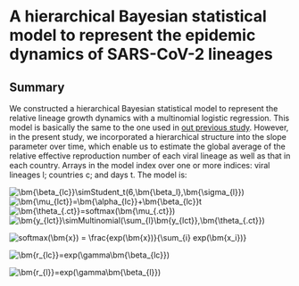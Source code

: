 # A hierarchical Bayesian statistical model to represent the epidemic dynamics of SARS-CoV-2 lineages

## Summary
We constructed a hierarchical Bayesian statistical model to represent the relative lineage growth dynamics with a multinomial logistic regression. This model is basically the same to the one used in [out previous study](https://www.nature.com/articles/s41586-022-04462-1 "Omicron paper"). However, in the present study, we incorporated a hierarchical structure into the slope parameter over time, which enable us to estimate the global average of the relative effective reproduction number of each viral lineage as well as that in each country. Arrays in the model index over one or more indices: viral lineages l; countries c; and days t. The model is:

![\bm{\beta_{lc}}\simStudent\_t(6,\bm{\beta_l},\bm{\sigma_{l}})](https://latex.codecogs.com/gif.latex?\boldsymbol{\beta_{lc}}\simStudent\_t(6,\boldsymbol{\beta_l},\boldsymbol{\sigma_{l}}))  
![\bm{\mu_{lct}}=\bm{\alpha_{lc}}+\bm{\beta_{lc}}t](https://latex.codecogs.com/gif.latex?\bm{\mu_{lct}}=\bm{\alpha_{lc}}+\bm{\beta_{lc}}t)  
![\bm{\theta_{.ct}}=softmax(\bm{\mu_{.ct}})](https://latex.codecogs.com/gif.latex?\bm{\theta_{.ct}}=softmax(\bm{\mu_{.ct}}))  
![\bm{y_{lct}}\simMultinomial(\sum_{l}\bm{y_{lct}},\bm{\theta_{.ct}})](https://latex.codecogs.com/gif.latex?\bm{y_{lct}}\simMultinomial(\sum_{l}\bm{y_{lct}},\bm{\theta_{.ct}}))  

![softmax(\bm{x}) = \frac{exp(\bm{x})}{\sum_{i} exp(\bm{x_i})}](https://latex.codecogs.com/gif.latex?softmax(\bm{x})=\frac{exp(\bm{x})}{\sum_{i}exp(\bm{x_i})})  


![\bm{r_{lc}}=exp(\gamma\bm{\beta_{lc}})](https://latex.codecogs.com/gif.latex?\bm{r_{lc}}=exp(\gamma\bm{\beta_{lc}}))  


![\bm{r_{l}}=exp(\gamma\bm{\beta_{l}})](https://latex.codecogs.com/gif.latex?\bm{r_{l}}=exp(\gamma\bm{\beta_{l}}))  











